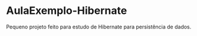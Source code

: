 # AulaExemplo-Hibernate

Pequeno projeto feito para estudo de Hibernate para persistência de dados.

